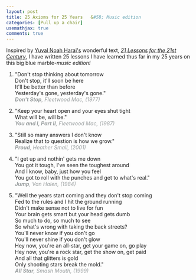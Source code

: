 ```yaml
---
layout: post
title: 25 Axioms for 25 Years	&#58; Music edition
categories: [Pull up a chair]
usemathjax: true
comments: true
---
```


Inspired by [Yuval Noah Harai's](https://www.ynharari.com/about/) wonderful text, [*21 Lessons for the 21st Century*](https://www.amazon.ca/Lessons-21st-Century-Yuval-Harari/dp/0771048882/ref=sr_1_1?adgrpid=1356797581896216&hvadid=84800003692843&hvbmt=be&hvdev=c&hvlocphy=123984&hvnetw=o&hvqmt=e&hvtargid=kwd-84800019577937%3Aloc-32&hydadcr=10230_10408543&keywords=21+lessons+for+the+21st+century+by+yuval+noah+harari&qid=1652460161&sr=8-1), I have written 25 lessons I have learned thus far in my 25 years on this big blue marble-*music edition!*

1. <p>"Don't stop thinking about tomorrow<br>
    Don't stop, it'll soon be here<br>
    It'll be better than before<br>
    Yesterday's gone, yesterday's gone."<br>
    <span style = "color:#989d9e"><em><b>Don't Stop</b>, Fleetwood Mac, (1977)</em></span>
   </p>

2. <p>"Keep your heart open and your eyes shut tight<br>
    What will be, will be."<br>
    <span style = "color:#989d9e"><em><b>You and I, Part II</b>, Fleetwood Mac, (1987)</em></span>
    </p>

3. <p>"Still so many answers I don't know<br>
    Realize that to question is how we grow."<br>
    <span style = "color:#989d9e"><em><b>Proud</b>, Heather Small, (2001)</em></span>
    </p>

4. <p>"I get up and nothin' gets me down<br>
   You got it tough, I've seen the toughest around<br>
   And I know, baby, just how you feel<br>
   You got to roll with the punches and get to what's real."<br>
   <span style = "color:#989d9e"><em><b>Jump</b>, Van Halen, (1984)</em></span>
   </p>
    
 5. <p>"Well the years start coming and they don't stop coming<br>
    Fed to the rules and I hit the ground running<br>
    Didn't make sense not to live for fun<br>
    Your brain gets smart but your head gets dumb<br>
    So much to do, so much to see<br>
    So what's wrong with taking the back streets?<br>
    You'll never know if you don't go<br>
    You'll never shine if you don't glow<br>
    Hey now, you're an all-star, get your game on, go play<br>
    Hey now, you're a rock star, get the show on, get paid<br>
    And all that glitters is gold<br>
    Only shooting stars break the mold."<br>
    <span style = "color:#989d9e"><em><b>All Star</b>, Smash Mouth, (1999)</em></span>
